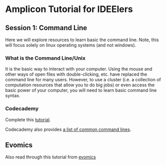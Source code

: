 # Amplicon Tutorial for IDEElers
## Session 1: Command Line

Here we will explore resources to learn basic the command line. Note, this will focus solely on linux operating systems (and not windows). 

### What is the Command Line/Unix
It is the basic way to interact with your computer. Using the mouse and other ways of open files with double-clicking, etc. have replaced the command line for many users. However, to use a cluster (i.e. a collection of computation resources that allow you to do big jobs) or even access the basic power of your computer, you will need to learn basic command line syntax.  

### Codecademy
Complete this [tutorial](https://www.codecademy.com/learn/learn-the-command-line).

Codecademy also provides [a list of common command lines](https://www.codecademy.com/articles/command-line-commands).

## Evomics 
Also read through this tutorial from [evomics](http://evomics.org/learning/unix-tutorial/)